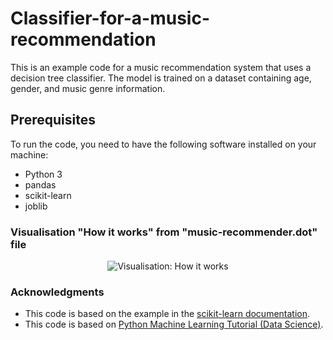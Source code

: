 # Classifier-for-a-music-recommendation
This is an example code for a music recommendation system that uses a decision tree classifier. The model is trained on a dataset containing age, gender, and music genre information.

## Prerequisites

To run the code, you need to have the following software installed on your machine:

* Python 3
* pandas
* scikit-learn
* joblib

### Visualisation "How it works" from "music-recommender.dot" file

<center>
  <img src="https://user-images.githubusercontent.com/118907071/233602419-06e1bf00-e9c2-4237-bdc7-f5e50222e61d.png" alt="Visualisation: How it works">
</center>

### Acknowledgments

* This code is based on the example in the [scikit-learn documentation](https://scikit-learn.org/0.21/documentation.html).
* This code is based on [Python Machine Learning Tutorial (Data Science)](https://www.youtube.com/watch?v=7eh4d6sabA0).
